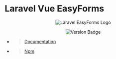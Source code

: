 # Laravel Vue EasyForms

<div style="text-align:center">

![Laravel EasyForms Logo](/src/Docs/assets/Laravel%20EasyForms%20Logo.png)

![Version Badge](https://img.shields.io/badge/version-0.2.3%40beta-blue)

</div>

* > [Documentation](https://boredlunatic.github.io/Laravel-Vue-EasyForms/)
* > [Npm](https://www.npmjs.com/package/laravel-vue-easyforms)

